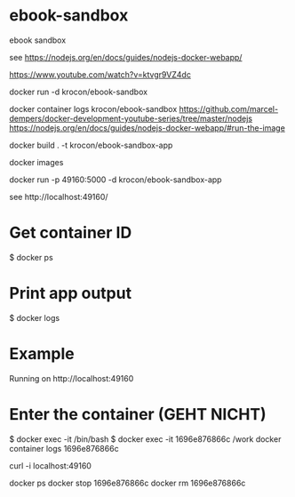 # ebook-sandbox
ebook sandbox

see https://nodejs.org/en/docs/guides/nodejs-docker-webapp/

https://www.youtube.com/watch?v=ktvgr9VZ4dc


docker run -d krocon/ebook-sandbox

docker container logs  krocon/ebook-sandbox
https://github.com/marcel-dempers/docker-development-youtube-series/tree/master/nodejs
https://nodejs.org/en/docs/guides/nodejs-docker-webapp/#run-the-image

docker build . -t krocon/ebook-sandbox-app

docker images

docker run -p 49160:5000 -d krocon/ebook-sandbox-app

see http://localhost:49160/

# Get container ID
$ docker ps

# Print app output
$ docker logs <container id>

# Example
Running on http://localhost:49160

# Enter the container (GEHT NICHT)
$ docker exec -it <container id> /bin/bash
$ docker exec -it 1696e876866c /work
docker container logs 1696e876866c

curl -i localhost:49160

docker ps
docker stop 1696e876866c
docker rm  1696e876866c
